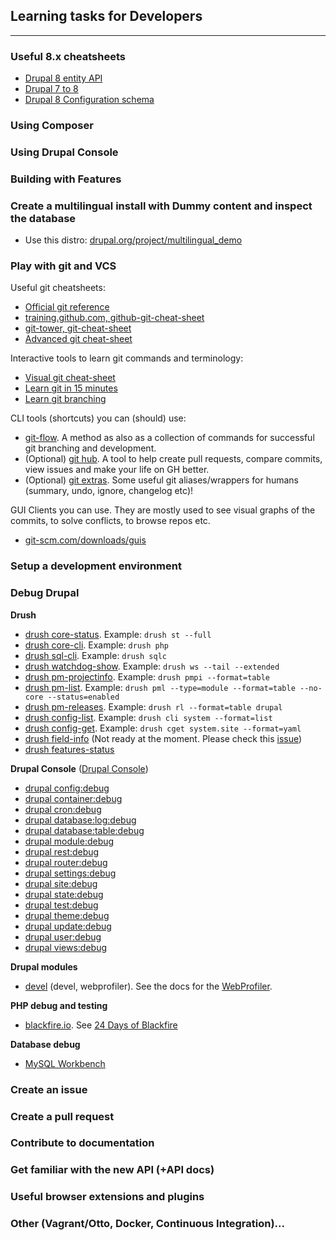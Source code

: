 ## Learning tasks for Developers
-----------------------------------

### Useful 8.x cheatsheets

- [Drupal 8 entity API](http://wizzlern.nl/sites/wizzlern.nl/files/artikel/drupal-content-entity-8.0.pdf)
- [Drupal 7 to 8](http://nuvole.org/sites/default/files/Drupal-7-to-Drupal-8-Cheatsheet.pdf)
- [Drupal 8 Configuration schema](http://hojtsy.hu/files/ConfigSchemaCheatSheet1.5.pdf)

### Using Composer

### Using Drupal Console

### Building with Features

### Create a multilingual install with Dummy content and inspect the database

- Use this distro: [drupal.org/project/multilingual_demo](https://www.drupal.org/project/multilingual_demo)

### Play with git and VCS

Useful git cheatsheets:

 - [Official git reference](https://git-scm.com/docs)
 - [training.github.com, github-git-cheat-sheet](https://training.github.com/kit/downloads/github-git-cheat-sheet.pdf)
 - [git-tower, git-cheat-sheet](https://www.git-tower.com/blog/git-cheat-sheet/)
 - [Advanced git cheat-sheet](http://www.cheat-sheets.org/saved-copy/git-cheat-sheet.pdf)

Interactive tools to learn git commands and terminology:

 - [Visual git cheat-sheet](http://ndpsoftware.com/git-cheatsheet.html)
 - [Learn git in 15 minutes](https://try.github.io)
 - [Learn git branching](http://pcottle.github.io/learnGitBranching/)

CLI tools (shortcuts) you can (should) use:

 - [git-flow](https://github.com/nvie/gitflow). A method as also as a collection of commands for successful git branching and development.
 - (Optional) [git hub](https://hub.github.com/). A tool to help create pull requests, compare commits, view issues and make your life on GH better.
 - (Optional) [git extras](https://github.com/tj/git-extras). Some useful git aliases/wrappers for humans (summary, undo, ignore, changelog etc)!

GUI Clients you can use. They are mostly used to see visual graphs of the commits, to solve conflicts, to browse repos etc.
 - [git-scm.com/downloads/guis](https://git-scm.com/downloads/guis)

### Setup a development environment

### Debug Drupal

**Drush**

 - [drush core-status](http://drushcommands.com/drush-8x/core/core-status/). Example: ```drush st --full```
 - [drush core-cli](http://drushcommands.com/drush-8x/core/core-cli/). Example: ```drush php```
 - [drush sql-cli](http://drushcommands.com/drush-8x/sql/sql-cli/). Example: ```drush sqlc```
 - [drush watchdog-show](http://drushcommands.com/drush-8x/watchdog/watchdog-show/). Example: ```drush ws --tail --extended```
 - [drush pm-projectinfo](http://drushcommands.com/drush-8x/pm/pm-projectinfo/). Example: ```drush pmpi --format=table```
 - [drush pm-list](http://drushcommands.com/drush-8x/pm/pm-list/). Example: ```drush pml --type=module --format=table --no-core --status=enabled```
 - [drush pm-releases](http://drushcommands.com/drush-8x/pm/pm-releases/). Example: ```drush rl --format=table drupal```
 - [drush config-list](http://drushcommands.com/drush-8x/config/config-list/). Example: ```drush cli system --format=list```
 - [drush config-get](http://drushcommands.com/drush-8x/config/config-get/). Example: ```drush cget system.site --format=yaml```
 - [drush field-info](http://drushcommands.com/drush-8x/field/field-info/) (Not ready at the moment. Please check this [issue](https://github.com/drush-ops/drush/issues/230))
 - [drush features-status](http://drushcommands.com/drush-8x/features/features-status/)

**Drupal Console** ([Drupal Console](https://drupalconsole.com/))

 - [drupal config:debug](https://hechoendrupal.gitbooks.io/drupal-console/content/en/commands/config-debug.html)
 - [drupal container:debug](https://hechoendrupal.gitbooks.io/drupal-console/content/en/commands/container-debug.html)
 - [drupal cron:debug](https://hechoendrupal.gitbooks.io/drupal-console/content/en/commands/cron-debug.html)
 - [drupal database:log:debug](https://hechoendrupal.gitbooks.io/drupal-console/content/en/commands/database-log-debug.html)
 - [drupal database:table:debug](https://hechoendrupal.gitbooks.io/drupal-console/content/en/commands/database-table-debug.html)
 - [drupal module:debug](https://hechoendrupal.gitbooks.io/drupal-console/content/en/commands/module-debug.html)
 - [drupal rest:debug](https://hechoendrupal.gitbooks.io/drupal-console/content/en/commands/rest-debug.html)
 - [drupal router:debug](https://hechoendrupal.gitbooks.io/drupal-console/content/en/commands/router-debug.html)
 - [drupal settings:debug](https://hechoendrupal.gitbooks.io/drupal-console/content/en/commands/settings-debug.html)
 - [drupal site:debug](https://hechoendrupal.gitbooks.io/drupal-console/content/en/commands/site-debug.html)
 - [drupal state:debug](https://hechoendrupal.gitbooks.io/drupal-console/content/en/commands/state-debug.html)
 - [drupal test:debug](https://hechoendrupal.gitbooks.io/drupal-console/content/en/commands/test-debug.html)
 - [drupal theme:debug](https://hechoendrupal.gitbooks.io/drupal-console/content/en/commands/theme-debug.html)
 - [drupal update:debug](https://hechoendrupal.gitbooks.io/drupal-console/content/en/commands/update-debug.html)
 - [drupal user:debug](https://hechoendrupal.gitbooks.io/drupal-console/content/en/commands/user-debug.html)
 - [drupal views:debug](https://hechoendrupal.gitbooks.io/drupal-console/content/en/commands/views-debug.html)

**Drupal modules**
 - [devel](https://www.drupal.org/project/devel) (devel, webprofiler). See the docs for the [WebProfiler](https://github.com/lussoluca/webprofiler).

**PHP debug and testing**
 - [blackfire.io](https://blackfire.io/). See [24 Days of Blackfire](https://blackfire.io/docs/24-days/index)

**Database debug**
 - [MySQL Workbench ](https://www.mysql.com/products/workbench/)

### Create an issue

### Create a pull request

### Contribute to documentation

### Get familiar with the new API (+API docs)

### Useful browser extensions and plugins

### Other (Vagrant/Otto, Docker, Continuous Integration)...
